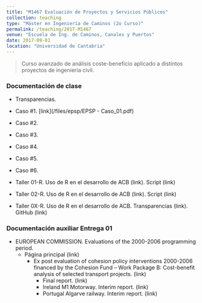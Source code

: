 ```yaml
---
title: "M1467 Evaluación de Proyectos y Servicios Públicos"
collection: teaching
type: "Máster en Ingeniería de Caminos (2o Curso)"
permalink: /teaching/2017-M1467
venue: "Escuela de Ing. de Caminos, Canales y Puertos"
date: 2017-09-01
location: "Universidad de Cantabria"
---
```


> Curso avanzado de análisis coste-beneficio aplicado a distintos proyectos de ingeniería civil.

### Documentación de clase

* Transparencias.

* Caso #1. [link](/files/epsp/EPSP - Caso_01.pdf)
* Caso #2.
* Caso #3.
* Caso #4.
* Caso #5.
* Caso #6.

* Taller 01-R. Uso de R en el desarrollo de ACB (link). Script (link)
* Taller 02-R. Uso de R en el desarrollo de ACB (link). Script (link)
* Taller 0X-R. Uso de R en el desarrollo de ACB. Transparencias (link). GitHub (link)


### Documentación auxiliar Entrega 01

* EUROPEAN COMMISSION. Evaluations of the 2000-2006 programming period.
  * Página principal (link)
    * Ex post evaluation of cohesion policy interventions 2000-2006 financed by the Cohesion Fund – Work Package B: Cost-benefit analysis of selected transport projects. (link)
      * Final report. (link)
      * Ireland M1 Motorway. Interim report. (link)
      * Portugal Algarve railway. Interim report. (link)
